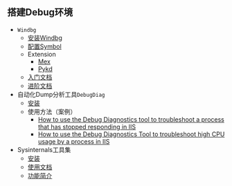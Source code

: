 ## 搭建Debug环境
- `Windbg`
	- [安装Windbg](https://docs.microsoft.com/en-us/windows-hardware/drivers/debugger/debugger-download-tools)
	- [配置Symbol](https://docs.microsoft.com/en-us/windows-hardware/drivers/debugger/symbol-path)
	- Extension
		- [Mex](https://www.microsoft.com/en-us/download/details.aspx?id=53304)
		- [Pykd](https://github.com/wu-wenxiang/Tool-Windbg-Pykd-Scripts)
	- [入门文档](https://docs.microsoft.com/en-us/windows-hardware/drivers/debugger/getting-started-with-windbg)
	- [进阶文档](https://docs.microsoft.com/en-us/windows-hardware/drivers/debugger/debugging-using-windbg)
- 自动化Dump分析工具`DebugDiag`
	- [安装](https://www.microsoft.com/en-us/download/details.aspx?id=49924)
	- 使用方法（案例）
		- [How to use the Debug Diagnostics tool to troubleshoot a process that has stopped responding in IIS](https://support.microsoft.com/en-us/help/919792/how-to-use-the-debug-diagnostics-tool-to-troubleshoot-a-process-that-h)
		- [How to use the Debug Diagnostics Tool to troubleshoot high CPU usage by a process in IIS](https://support.microsoft.com/en-us/help/919791/how-to-use-the-debug-diagnostics-tool-to-troubleshoot-high-cpu-usage-b)
- Sysinternals工具集
	- [安装](https://docs.microsoft.com/en-us/sysinternals/downloads/sysinternals-suite)
	- [使用文档](https://docs.microsoft.com/en-us/sysinternals/learn/troubleshooting-book)
	- [功能简介](http://blog.wuwenxiang.net/Windows-Sysinternals)